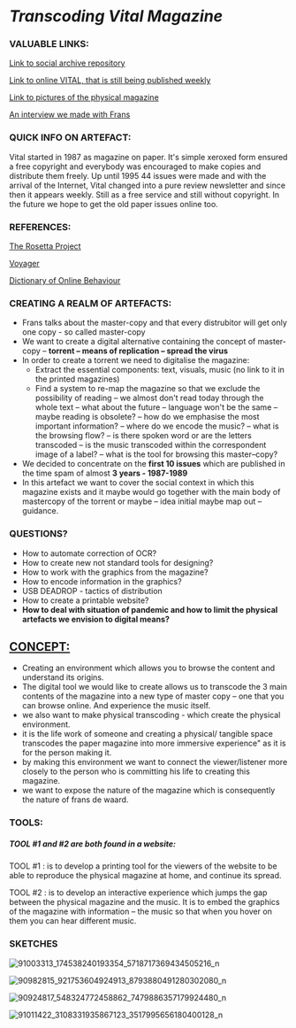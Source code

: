 >>>>>>> 
# ***Transcoding Vital Magazine***

### 					VALUABLE LINKS:

[Link to social archive repository](https://search.iisg.amsterdam/Record/1331802)

[Link to online VITAL, that is still being published weekly](http://www.vitalweekly.net)

[Link to pictures of the physical magazine](https://www.notion.so/VITAL-ISSUES-b97881dc1241496485d10541d3aacde2)

[An interview we made with Frans](https://www.notion.so/interview-transcribe-6b2df57bd7154ccfa9b2070784b82857)

### 					QUICK INFO ON ARTEFACT:

Vital started in 1987 as magazine on paper. It's simple xeroxed form ensured a free copyright and everybody was encouraged to make copies and distribute them freely. Up until 1995 44 issues were made and with the arrival of the Internet, Vital changed into a pure review newsletter and since then it appears weekly. Still as a free service and still without copyright. In the future we hope to get the old paper issues online too.

### 		 			REFERENCES: 

[The Rosetta Project ](https://rosettaproject.org/about/)

[Voyager](https://voyager.jpl.nasa.gov)

[Dictionary of Online Behaviour](http://www.dictionaryofonlinebehavior.com)

### CREATING A REALM OF ARTEFACTS:

- Frans talks about the master-copy and that every distrubitor will get only one copy - so called master-copy
- We want to create a digital alternative containing the concept of master-copy – **torrent – means of replication – spread the virus**
- In order to create a torrent we need to digitalise the magazine:
  - Extract the essential components: text, visuals, music (no link to it in the printed magazines)
  - Find a system to re-map the magazine so that we exclude the possibility of reading – we almost don't read today through the whole text – what about the future – language won't be the same – maybe reading is obsolete? –  how do we emphasise the most important information? – where do we encode the music? – what is the browsing flow? – is there spoken word or are the letters transcoded – is the music transcoded within the correspondent image of a label? – what is the tool for browsing this master–copy?
- We decided to concentrate on the **first 10 issues** which are published in the time spam of almost **3 years - 1987-1989**
- In this artefact we want to cover the social context in which this magazine exists and it maybe would go together with the main body of mastercopy of the torrent or maybe – idea initial maybe map out – guidance.

### QUESTIONS? 

- How to automate correction of OCR?
- How to create new not standard tools for designing?
- How to work with the graphics from the magazine?
- How to encode information in the graphics?
- USB DEADROP - tactics of distribution
- How to create a printable website?
- **How to deal with situation of pandemic and how to limit the physical artefacts we envision to digital means?**

## <u>CONCEPT:</u>

- Creating an environment which allows you to browse the content and understand its origins.
- The digital tool we would like to create allows us to transcode the 3 main contents of the magazine into a new type of master copy – one that you can browse online. And experience the music itself.
- we also want to make physical transcoding - which create the physical environment.
- it is the life work of someone and creating a physical/ tangible space transcodes the paper magazine into more  immersive experience" as it is for the person making it.
- by making this environment we want to connect the viewer/listener more closely to the person who is committing his life to creating this magazine.
- we want to expose the nature of the magazine which is consequently the nature of frans de waard.

### TOOLS:

##### TOOL #1 and #2 are both found in a website: 

TOOL #1 : is to develop a printing tool for the viewers of the website to be able to reproduce the physical magazine at home, and continue its spread. 

TOOL #2 : is to develop an interactive experience which jumps the gap between the physical magazine and the music. It is to embed the graphics of the magazine with information – the music so that when you hover on them you can hear different music. 



### SKETCHES

![91003313_174538240193354_5718717369434505216_n](https://user-images.githubusercontent.com/55089950/77898452-6dfc0c00-727b-11ea-8966-5bb0510d03c4.jpg)

![90982815_921753604924913_8793880491280302080_n](https://user-images.githubusercontent.com/55089950/77898426-65a3d100-727b-11ea-8be7-19c9a3217fa6.jpg)

![90924817_548324772458862_7479886357179924480_n](https://user-images.githubusercontent.com/55089950/77898392-5a50a580-727b-11ea-93f5-d38a345f79a5.jpg)

![91011422_3108331935867123_3517995656180400128_n](https://user-images.githubusercontent.com/55089950/77898520-8f5cf800-727b-11ea-947e-dca1f91e9924.jpg)

